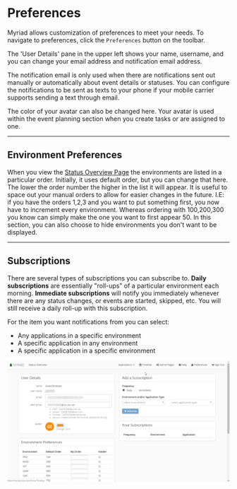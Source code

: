# Preferences
Myriad allows customization of preferences to meet your needs. To navigate to preferences, click the `Preferences` button on the toolbar. 

The 'User Details' pane in the upper left shows your name, username, and you can change your email address and notification email address. 

The notification email is only used when there are notifications sent out manually or automatically about event details or statuses. You can configure the notifications to be sent as texts to your phone if your mobile carrier supports sending a text through email. 

The color of your avatar can also be changed here. Your avatar is used within the event planning section when you create tasks or are assigned to one. 

---
## Environment Preferences
When you view the [Status Overview Page](Status-Overview.md) the environments are listed in a particular order. Initially, it uses default order, but you can change that here. The lower the order number the higher in the list it will appear. It is useful to space out your manual orders to allow for easier changes in the future. I.E: if you have the orders 1,2,3 and you want to put something first, you now have to increment every environment. Whereas ordering with 100,200,300 you know can simply make the one you want to first appear 50. In this section, you can also choose to hide environments you don't want to be displayed.  

---
## Subscriptions
There are several types of subscriptions you can subscribe to. **Daily subscriptions** are essentially "roll-ups" of a particular environment each morning. 
**Immediate subscriptions** will notify you immediately whenever there are any status changes, or events are started, skipped, etc. You will still receive a daily roll-up with this subscription.

For the item you want notifications from you can select:
* Any applications in a specific environment
* A specific application in any environment
* A specific application in a specific environment 




<img src="Media/Preferences.png">
